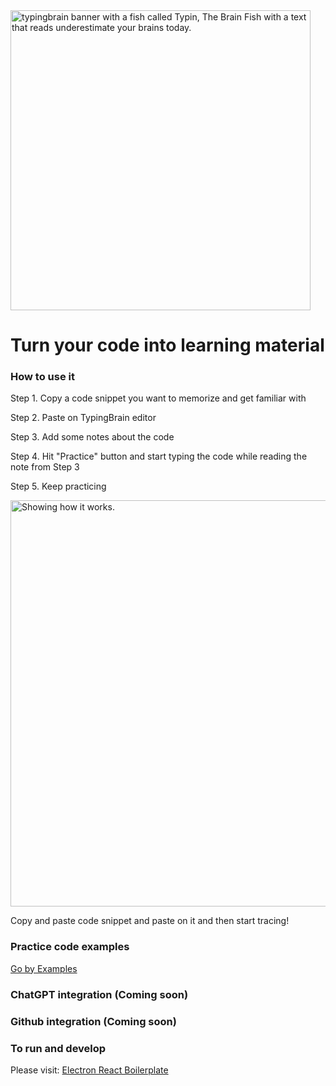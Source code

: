 
<img src="https://user-images.githubusercontent.com/4682613/221384204-7ad4aa02-ebea-4600-9163-eee724ea55de.jpg" width="480px" alt="typingbrain banner with a fish called Typin, The Brain Fish with a text that reads underestimate your brains today." />

# Turn your code into learning material

### How to use it

Step 1. Copy a code snippet you want to memorize and get familiar with

Step 2. Paste on TypingBrain editor

Step 3. Add some notes about the code

Step 4. Hit "Practice" button and start typing the code while reading the note from Step 3

Step 5. Keep practicing


<img src="https://user-images.githubusercontent.com/4682613/221981222-6f3e0f8e-d606-4abc-bde4-f87534bd428a.gif" width="650px" alt="Showing how it works." />

Copy and paste code snippet and paste on it and then start tracing!

### Practice code examples
[Go by Examples](https://github.com/mmcgrana/gobyexample/tree/master/examples)


### ChatGPT integration (Coming soon)
### Github integration (Coming soon)


### To run and develop

Please visit: [Electron React Boilerplate](https://github.com/electron-react-boilerplate/electron-react-boilerplate)



